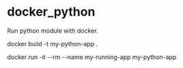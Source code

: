 # docker_python
Run python module with docker.

docker build -t my-python-app .

docker run -it --rm --name my-running-app my-python-app